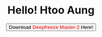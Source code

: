 <h1 align="center">Hello! Htoo Aung</h1>
<p align="center"><a href="git/deepfreeze.zip"><button>Download <font color="red"> Deepfreeze Master-2 </font> Here!</button></a></p>
